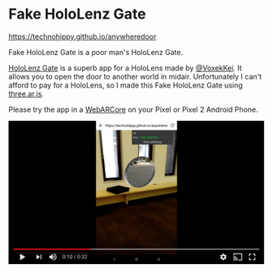 Fake HoloLenz Gate
=====

https://technohippy.github.io/anywheredoor

Fake HoloLenz Gate is a poor man's HoloLenz Gate.

[HoloLenz Gate](https://www.youtube.com/redirect?v=eCKs38tR6ZU&event=video_description&redir_token=3_MKNjaXcrFrY7cwqRv41nEX2t58MTUxNjE2ODI0M0AxNTE2MDgxODQz&q=https%3A%2F%2Fwww.microsoft.com%2Fja-jp%2Fstore%2Fp%2Fholelenz-gate%2F9pjkj8mtjmjf) is a superb app for a HoloLens made by [@VoxekKei](https://twitter.com/voxelkei). It allows you to open the door to another world in midair. Unfortunately I can't afford to pay for a HoloLens, so I made this Fake HoloLenz Gate using [three.ar.js](https://github.com/google-ar/three.ar.js).

Please try the app in a [WebARCore](https://github.com/google-ar/WebARonA...) on your Pixel or Pixel 2 Android Phone.

[![Fake HoloLenz Gate](https://github.com/technohippy/anywheredoor/raw/master/image/screenshot.png)](https://www.youtube.com/watch?v=eCKs38tR6ZU)
